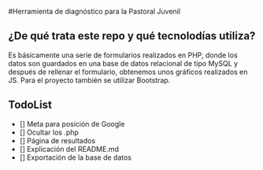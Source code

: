 #Herramienta de diagnóstico para la Pastoral Juvenil
## ¿De qué trata este repo y qué tecnolodías utiliza?
Es básicamente una serie de formularios realizados en PHP, donde los datos son guardados en una base de datos relacional de tipo MySQL y después de rellenar el formulario, obtenemos unos gráficos realizados en JS. Para el proyecto también se utilizar Bootstrap.
## TodoList
- [] Meta para posición de Google
- [] Ocultar los .php
- [] Página de resultados
- [] Explicación del README.md
- [] Exportación de la base de datos